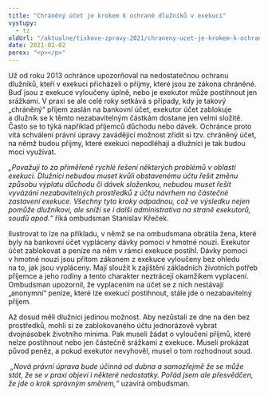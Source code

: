 ```yaml
---
title: "Chráněný účet je krokem k ochraně dlužníků v exekuci"
vystupy:
  - tz
oldUrl: "/aktualne/tiskove-zpravy-2021/chraneny-ucet-je-krokem-k-ochrane-dluzniku-v-exekuci"
date: 2021-02-02
perex: "<p></p>"
---
```


<!-- imported from the old website -->

<p>Už od roku 2013 ochránce upozorňoval na nedostatečnou ochranu dlužníků, kteří v exekuci přicházeli o příjmy, které jsou ze zákona chráněné. Buď jsou z exekuce vyloučeny úplně, nebo je exekutor může postihnout jen srážkami. V praxi se ale celé roky setkává s případy, kdy je takový „chráněný“ příjem zaslán na bankovní účet, exekutor účet zablokuje a dlužník se k těmto nezabavitelným částkám dostane jen velmi složitě. Často se to týká například příjemců důchodu nebo dávek. Ochránce proto vítá schválení právní úpravy zavádějící možnost zřídit si tzv. chráněný účet, na němž budou příjmy, které exekuci nepodléhají a dlužníci je tak budou moci využívat. </p> <p><i>„Považuji to za přiměřeně rychlé řešení některých problémů v oblasti exekucí. Dlužníci nebudou muset kvůli obstavenému účtu řešit změnu způsobu výplatu důchodu či dávek složenkou, nebudou muset řešit vyvázání nezabavitelných prostředků z účtu návrhem na částečné zastavení exekuce. Všechny tyto kroky odpadnou, což ve výsledku nejen pomůže dlužníkovi, ale sníží se i další administrativa na straně exekutorů, soudů apod.“</i> říká ombudsman Stanislav Křeček. </p> <p>Ilustrovat to lze na příkladu, v němž se na ombudsmana obrátila žena, které byly na bankovní účet vypláceny dávky pomoci v hmotné nouzi. Exekutor účet zablokovat a peníze na něm v rámci exekuce postihl. Dávky pomoci v hmotné nouzi jsou přitom zákonem z exekuce vyloučeny bez ohledu na to, jak jsou vypláceny. Mají sloužit k zajištění základních životních potřeb příjemce a jeho rodiny a tento charakter neztrácejí okamžikem vyplacení. Ombudsman upozornil, že vyplacením na účet se z nich nestávají „anonymní“ peníze, které lze exekucí postihnout, stále jde o nezabavitelný příjem. </p> <p>Až dosud měli dlužníci jedinou možnost. Aby nezůstali ze dne na den bez prostředků, mohli si ze zablokovaného účtu jednorázově vybrat dvojnásobek životního minima. Pak museli žádat o vyloučení příjmů, které nelze postihnout nebo jen částečně srážkami z exekuce. Museli prokázat původ peněz, a pokud exekutor nevyhověl, musel o tom rozhodnout soud.</p><i>  „Nová právní úprava bude účinná od dubna a samozřejmě že se může stát, že se v praxi objeví i některé nedostatky. Pořád jsem ale přesvědčen, že jde o krok správným směrem,“</i> uzavírá ombudsman.
